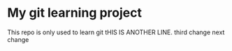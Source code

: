 # My git learning project
This repo is only used to learn git
tHIS IS ANOTHER LINE. third change
next change